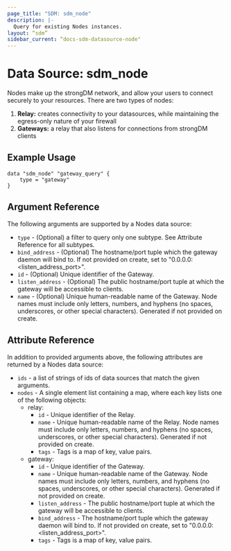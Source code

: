 ```yaml
---
page_title: "SDM: sdm_node"
description: |-
  Query for existing Nodes instances.
layout: “sdm”
sidebar_current: “docs-sdm-datasource-node"
---
```

# Data Source: sdm_node

Nodes make up the strongDM network, and allow your users to connect securely to your resources.
 There are two types of nodes:
 1. **Relay:** creates connectivity to your datasources, while maintaining the egress-only nature of your firewall
 1. **Gateways:** a relay that also listens for connections from strongDM clients

## Example Usage

```hcl
data "sdm_node" "gateway_query" {
    type = "gateway"
}
```

## Argument Reference
The following arguments are supported by a Nodes data source:
* `type` - (Optional) a filter to query only one subtype. See Attribute Reference for all subtypes.
* `bind_address` - (Optional) The hostname/port tuple which the gateway daemon will bind to.
 If not provided on create, set to "0.0.0.0:<listen_address_port>".
* `id` - (Optional) Unique identifier of the Gateway.
* `listen_address` - (Optional) The public hostname/port tuple at which the gateway will be accessible to clients.
* `name` - (Optional) Unique human-readable name of the Gateway. Node names must include only letters, numbers, and hyphens (no spaces, underscores, or other special characters). Generated if not provided on create.

## Attribute Reference
In addition to provided arguments above, the following attributes are returned by a Nodes data source:
* `ids` - a list of strings of ids of data sources that match the given arguments.
* `nodes` - A single element list containing a map, where each key lists one of the following objects:
	* relay:
		* `id` - Unique identifier of the Relay.
		* `name` - Unique human-readable name of the Relay. Node names must include only letters, numbers, and hyphens (no spaces, underscores, or other special characters). Generated if not provided on create.
		* `tags` - Tags is a map of key, value pairs.
	* gateway:
		* `id` - Unique identifier of the Gateway.
		* `name` - Unique human-readable name of the Gateway. Node names must include only letters, numbers, and hyphens (no spaces, underscores, or other special characters). Generated if not provided on create.
		* `listen_address` - The public hostname/port tuple at which the gateway will be accessible to clients.
		* `bind_address` - The hostname/port tuple which the gateway daemon will bind to.
 If not provided on create, set to "0.0.0.0:<listen_address_port>".
		* `tags` - Tags is a map of key, value pairs.
